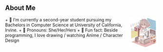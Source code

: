 ## About Me
<img align="right" width="100" height="100" src="https://github.com/HazelYuAhiru/HazelYuAhiru/blob/329a419d325ec81b323b6b3247a08fcb336aced5/pfp.jpg">
+ 📖 I’m currently a second-year student pursuing my Bachelors in Computer Science at University of California, Irvine.
+ 🦆 Pronouns: She/Her/Hers
+ 🎨 Fun fact: Beside programming, I love drawing / watching Anime / Character Design

